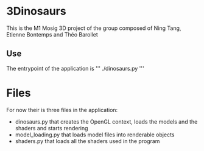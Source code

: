 # 3Dinosaurs

This is the M1 Mosig 3D project of the group composed of Ning Tang, Etienne Bontemps and Théo Barollet

## Use

The entrypoint of the application is
'''
./dinosaurs.py
'''

# Files

For now their is three files in the application:
- dinosaurs.py that creates the OpenGL context, loads the models and the shaders and starts rendering
- model_loading.py that loads model files into renderable objects
- shaders.py that loads all the shaders used in the program
